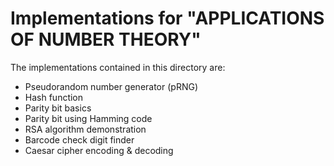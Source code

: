 # Implementations for "APPLICATIONS OF NUMBER THEORY"

The implementations contained in this directory are:

- Pseudorandom number generator (pRNG)
- Hash function
- Parity bit basics
- Parity bit using Hamming code
- RSA algorithm demonstration
- Barcode check digit finder
- Caesar cipher encoding & decoding
